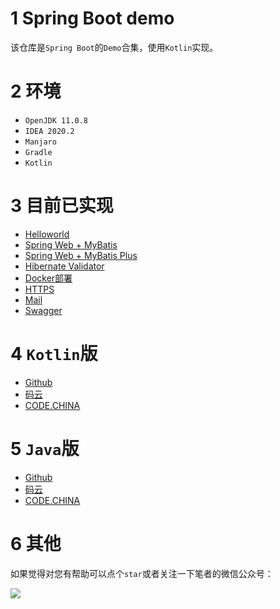 # 1 Spring Boot demo

该仓库是`Spring Boot`的`Demo`合集，使用`Kotlin`实现。

# 2 环境

- `OpenJDK 11.0.8`
- `IDEA 2020.2`
- `Manjaro`
- `Gradle`
- `Kotlin`

# 3 目前已实现

- [Helloworld](https://github.com/2293736867/SpringBootDemoKotlin/tree/master/DemoHelloworld)
- [Spring Web + MyBatis](https://github.com/2293736867/SpringBootDemoKotlin/tree/master/WebWithMybatis)
- [Spring Web + MyBatis Plus](https://github.com/2293736867/SpringBootDemoKotlin/tree/master/WebWithMyBatisPlus)
- [Hibernate Validator](https://github.com/2293736867/SpringBootDemoKotlin/tree/master/HibernateValidator)
- [Docker部署](https://github.com/2293736867/SpringBootDemoKotlin/tree/master/Docker)
- [HTTPS](https://github.com/2293736867/SpringBootDemoKotlin/tree/master/HTTPS)
- [Mail](https://github.com/2293736867/SpringBootDemoKotlin/tree/master/Mail)
- [Swagger](https://github.com/2293736867/SpringBootDemoKotlin/tree/master/Swagger)

# 4 `Kotlin`版

- [Github](https://github.com/2293736867/SpringBootDemoKotlin)
- [码云](https://gitee.com/u6b7b5fc3/SpringBootDemoKotlin)
- [CODE.CHINA](https://codechina.csdn.net/qq_27525611/SpringBootDemoKotlin)

# 5 `Java`版

- [Github](https://github.com/2293736867/SpringBootDemoJava)
- [码云](https://gitee.com/u6b7b5fc3/SpringBootDemoJava)
- [CODE.CHINA](https://codechina.csdn.net/qq_27525611/SpringBootDemoJava)


# 6 其他

如果觉得对您有帮助可以点个`star`或者关注一下笔者的微信公众号：

![](https://img-blog.csdnimg.cn/20200806194605566.gif)
